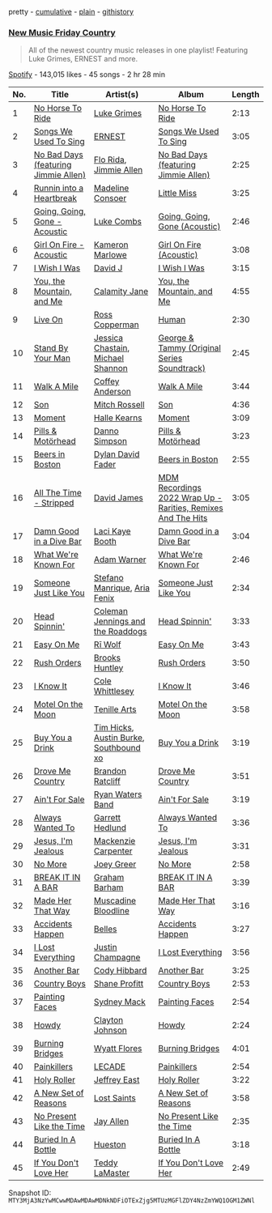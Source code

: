 pretty - [cumulative](/playlists/cumulative/37i9dQZF1DWVn8zvR5ROMB.md) - [plain](/playlists/plain/37i9dQZF1DWVn8zvR5ROMB) - [githistory](https://github.githistory.xyz/mackorone/spotify-playlist-archive/blob/main/playlists/plain/37i9dQZF1DWVn8zvR5ROMB)

### [New Music Friday Country](https://open.spotify.com/playlist/37i9dQZF1DWVn8zvR5ROMB)

> All of the newest country music releases in one playlist! Featuring Luke Grimes, ERNEST and more.

[Spotify](https://open.spotify.com/user/spotify) - 143,015 likes - 45 songs - 2 hr 28 min

| No. | Title | Artist(s) | Album | Length |
|---|---|---|---|---|
| 1 | [No Horse To Ride](https://open.spotify.com/track/2NnlmzSeHsqBmgxAJXWeJ3) | [Luke Grimes](https://open.spotify.com/artist/7Cezk2wEDBPfYCwEuKum1Y) | [No Horse To Ride](https://open.spotify.com/album/3nO6JEsqrqiJwHlRdZr5M8) | 2:13 |
| 2 | [Songs We Used To Sing](https://open.spotify.com/track/0EAzZ4aKlERuRmAYIXcRX6) | [ERNEST](https://open.spotify.com/artist/4GGfAshSkqoxpZdoaHm7ky) | [Songs We Used To Sing](https://open.spotify.com/album/4RGZ7oHIaT5gc1pz7X3xdj) | 3:05 |
| 3 | [No Bad Days \(featuring Jimmie Allen\)](https://open.spotify.com/track/2ZX3qn7oFWV8vZbBTsz48W) | [Flo Rida](https://open.spotify.com/artist/0jnsk9HBra6NMjO2oANoPY), [Jimmie Allen](https://open.spotify.com/artist/147nKr9upHZSSxqCzh9j7c) | [No Bad Days \(featuring Jimmie Allen\)](https://open.spotify.com/album/2s8PwYZk8iDjHhhZXCrnzr) | 2:25 |
| 4 | [Runnin into a Heartbreak](https://open.spotify.com/track/39ZE2ZW3wsWltorHX83NdT) | [Madeline Consoer](https://open.spotify.com/artist/1bw2RHxmR0mo75zcrlarDo) | [Little Miss](https://open.spotify.com/album/3bUlRlYn6QN7sOgUp6CF2o) | 3:25 |
| 5 | [Going, Going, Gone \- Acoustic](https://open.spotify.com/track/261mlNfSZhoIZSFhRevAkE) | [Luke Combs](https://open.spotify.com/artist/718COspgdWOnwOFpJHRZHS) | [Going, Going, Gone \(Acoustic\)](https://open.spotify.com/album/5RX6HtG6iq8geKRFduycI8) | 2:46 |
| 6 | [Girl On Fire \- Acoustic](https://open.spotify.com/track/0kytPnW6jobXQDSoNw8TC9) | [Kameron Marlowe](https://open.spotify.com/artist/31n3CN1jSC5ALUJ9dwT8UI) | [Girl On Fire \(Acoustic\)](https://open.spotify.com/album/2KqVvChd3r5Q4WRchdbJia) | 3:08 |
| 7 | [I Wish I Was](https://open.spotify.com/track/6YDlxu2LE4mOesj3PLVNvQ) | [David J](https://open.spotify.com/artist/3PO1jRVb0lsv2140VTXOQo) | [I Wish I Was](https://open.spotify.com/album/4eQ6UpQbulbTGndBqez1Vp) | 3:15 |
| 8 | [You, the Mountain, and Me](https://open.spotify.com/track/4QFHV7BqEYhQVbRIdw3hww) | [Calamity Jane](https://open.spotify.com/artist/27gCtJEgvaLycbLWwvWoOL) | [You, the Mountain, and Me](https://open.spotify.com/album/15UdnXtwz4r7QHhLD9dX7a) | 4:55 |
| 9 | [Live On](https://open.spotify.com/track/5pYwbLOxKzqnUxcLMGrIhK) | [Ross Copperman](https://open.spotify.com/artist/5nHR37FDSU4I0QQta0AZ1C) | [Human](https://open.spotify.com/album/2N3CpixB4uEbAa6L5xoQED) | 2:30 |
| 10 | [Stand By Your Man](https://open.spotify.com/track/7vwKEYNGO94DzmkRc5Oqwp) | [Jessica Chastain](https://open.spotify.com/artist/4NTQfilj8qEZ14xqtpF8KF), [Michael Shannon](https://open.spotify.com/artist/2OlqaV8zhR61Koqs94cC89) | [George & Tammy \(Original Series Soundtrack\)](https://open.spotify.com/album/3vGFVncIwTikRP8iloLpwT) | 2:45 |
| 11 | [Walk A Mile](https://open.spotify.com/track/6vEk2RteRg0poQtGQ2fqQr) | [Coffey Anderson](https://open.spotify.com/artist/29YJnMJ7MoLKPM04siMnP5) | [Walk A Mile](https://open.spotify.com/album/4yeC2KsjmueWhL028SQ23s) | 3:44 |
| 12 | [Son](https://open.spotify.com/track/6sEp6Ppf1D2buYL990GzCR) | [Mitch Rossell](https://open.spotify.com/artist/0cEVpgfIpUSsUKUMsRrhtZ) | [Son](https://open.spotify.com/album/7jhmGCz592TnUR16UDTPAU) | 4:36 |
| 13 | [Moment](https://open.spotify.com/track/59GZjTxsvzzClmqHnONcMk) | [Halle Kearns](https://open.spotify.com/artist/1qhXfHiXKvDP2563X2uFpY) | [Moment](https://open.spotify.com/album/1SzUEjyhgu2BA2BcRiE4hl) | 3:09 |
| 14 | [Pills & Motörhead](https://open.spotify.com/track/67C4FBv9LtcLyLjchDINWh) | [Danno Simpson](https://open.spotify.com/artist/0tdB2hvSIPxb05Pjqg2DAf) | [Pills & Motörhead](https://open.spotify.com/album/3pK2Wu3aUA7oFq59M442Gp) | 3:23 |
| 15 | [Beers in Boston](https://open.spotify.com/track/6Uf4UcndPli0jxiEatmjoa) | [Dylan David Fader](https://open.spotify.com/artist/1kFpdTetDdgggUpA8G3723) | [Beers in Boston](https://open.spotify.com/album/7ulQRHRVmXI4YC2DiGqu3w) | 2:55 |
| 16 | [All The Time \- Stripped](https://open.spotify.com/track/5szCtOKnYxYxDYadu18QmN) | [David James](https://open.spotify.com/artist/6JKG9xGqoyj7oMHF0ta147) | [MDM Recordings 2022 Wrap Up \- Rarities, Remixes And The Hits](https://open.spotify.com/album/2IrlPDhlLnzh81xWyF1Rcj) | 3:05 |
| 17 | [Damn Good in a Dive Bar](https://open.spotify.com/track/3FwBnV4NPxDrGiu8WsocXh) | [Laci Kaye Booth](https://open.spotify.com/artist/6Gd7wERviclMCCWOG8qVR4) | [Damn Good in a Dive Bar](https://open.spotify.com/album/48tJNGBU2758OFzRvfADBr) | 3:04 |
| 18 | [What We're Known For](https://open.spotify.com/track/1zo2M01XU57iwuOnNzOH4J) | [Adam Warner](https://open.spotify.com/artist/7GeWZ4fFWxsApoLFcFC5zK) | [What We're Known For](https://open.spotify.com/album/0te2SSFyGvEDhmNXaWdsir) | 2:46 |
| 19 | [Someone Just Like You](https://open.spotify.com/track/3QrLq2W0y6hWgr2cgiCTRF) | [Stefano Manrique](https://open.spotify.com/artist/5QmOgnigMzwCp9MXowvpFP), [Aria Fenix](https://open.spotify.com/artist/2037mdH5NiUF4UrZRBh5vb) | [Someone Just Like You](https://open.spotify.com/album/74omuBW8hpg3xNNW4wy5xX) | 2:34 |
| 20 | [Head Spinnin'](https://open.spotify.com/track/4AeQ81Skdm8KFIsVHkcweO) | [Coleman Jennings and the Roaddogs](https://open.spotify.com/artist/41wdI5RbAcOMsc6Wyb13kj) | [Head Spinnin'](https://open.spotify.com/album/4PkFXOFm6yB3yQTtmXOIFM) | 3:33 |
| 21 | [Easy On Me](https://open.spotify.com/track/0rWh5TqyxNGsTKZcpAUynq) | [Rī Wolf](https://open.spotify.com/artist/1XDa8n7FHrWuRxvzZvmi7n) | [Easy On Me](https://open.spotify.com/album/0rrANuba58xlrC5POSdXPA) | 3:43 |
| 22 | [Rush Orders](https://open.spotify.com/track/0EJlJ6t8B4hz5BZAb7l38p) | [Brooks Huntley](https://open.spotify.com/artist/0qkwQ7ZLjeOdypr1UQCe9m) | [Rush Orders](https://open.spotify.com/album/2fLCH5xoNA9Gl4mc3c5UGY) | 3:50 |
| 23 | [I Know It](https://open.spotify.com/track/2FjfREsrdyQlxusXBsiLlj) | [Cole Whittlesey](https://open.spotify.com/artist/7HXqXIdYlbvbv0IFDpuTDF) | [I Know It](https://open.spotify.com/album/0zO7ya6GdH9bcKikynth05) | 3:46 |
| 24 | [Motel On the Moon](https://open.spotify.com/track/1s6081YVpuKRS4cZp5zyne) | [Tenille Arts](https://open.spotify.com/artist/0gSAxSvAApQc71cTpoXDFu) | [Motel On the Moon](https://open.spotify.com/album/6Pbmoox4o7GVCyQDkgOWaX) | 3:58 |
| 25 | [Buy You a Drink](https://open.spotify.com/track/7jV8yxLZRSptgZcnDhBk6p) | [Tim Hicks](https://open.spotify.com/artist/05kfnkzu8HdqnCdHHkJeci), [Austin Burke](https://open.spotify.com/artist/5jfImMkUYyViFJrhdfYt1c), [Southbound xo](https://open.spotify.com/artist/2Vd1apm9XWtfshrjOmodgB) | [Buy You a Drink](https://open.spotify.com/album/1vDqaBpfHMJDluz91XspPR) | 3:19 |
| 26 | [Drove Me Country](https://open.spotify.com/track/77dXOyH1sISh4zO0jPZL8A) | [Brandon Ratcliff](https://open.spotify.com/artist/3nUBs75tDCL2pzPZGHoljy) | [Drove Me Country](https://open.spotify.com/album/1QfDBOByVW2LX0GYvP26Wr) | 3:51 |
| 27 | [Ain't For Sale](https://open.spotify.com/track/5dUdmCbGWmRzTZl3WZt15P) | [Ryan Waters Band](https://open.spotify.com/artist/3R2ZcnOHyjuj0a61bq9GTi) | [Ain't For Sale](https://open.spotify.com/album/0h5HHxeW3YgDcAnkrGehXX) | 3:19 |
| 28 | [Always Wanted To](https://open.spotify.com/track/4JmO6XUAF45gHEQbOZqNRV) | [Garrett Hedlund](https://open.spotify.com/artist/2rIaXMzFroqNiyyTkayeWU) | [Always Wanted To](https://open.spotify.com/album/1nvvfn67IMzhflmCh3qhEB) | 3:36 |
| 29 | [Jesus, I'm Jealous](https://open.spotify.com/track/1e7KFDSUv6kE7rGkK8jvcw) | [Mackenzie Carpenter](https://open.spotify.com/artist/1gYlQ5LjfQz9QPaCApCsDZ) | [Jesus, I'm Jealous](https://open.spotify.com/album/6uNPYxIfCkMtBXtGVDrVuU) | 3:31 |
| 30 | [No More](https://open.spotify.com/track/5bCW0YzzjQ4y4EUFBq7xLt) | [Joey Greer](https://open.spotify.com/artist/0ZvGvF2SeEeUUTV8NlIXn4) | [No More](https://open.spotify.com/album/6Jbop5sYyxDfwUiVJP9nYs) | 2:58 |
| 31 | [BREAK IT IN A BAR](https://open.spotify.com/track/28dwWN6sZQGBSZuMdCbbQY) | [Graham Barham](https://open.spotify.com/artist/3WHWgx8Dh0IqQT1BMDTeE3) | [BREAK IT IN A BAR](https://open.spotify.com/album/7d2E2k2Sr1Lcw86XdIHNRd) | 3:39 |
| 32 | [Made Her That Way](https://open.spotify.com/track/00aw1nN7YWVC3pAQniaT6g) | [Muscadine Bloodline](https://open.spotify.com/artist/0EyZDKtc41e4A3a3v69MxD) | [Made Her That Way](https://open.spotify.com/album/3bo4bAoRAswCfOqmhIt1IV) | 3:16 |
| 33 | [Accidents Happen](https://open.spotify.com/track/2VeQsTwoIj3G1hSyEsYhWN) | [Belles](https://open.spotify.com/artist/09v2CdpT8TVxY6nn6zLnGd) | [Accidents Happen](https://open.spotify.com/album/4d2KfAn8JOtt2DyRIGGeL2) | 3:27 |
| 34 | [I Lost Everything](https://open.spotify.com/track/2b4K1qS1Yl9iXvHK0ZCu27) | [Justin Champagne](https://open.spotify.com/artist/7Db8AKNMsmpj2CN9H8lVxH) | [I Lost Everything](https://open.spotify.com/album/4msV9AAVMRighczNOKmKTe) | 3:56 |
| 35 | [Another Bar](https://open.spotify.com/track/7afozJ9M7N0j07PS3Oh8pa) | [Cody Hibbard](https://open.spotify.com/artist/71DKcYMBfZtxrOB7w6pKq5) | [Another Bar](https://open.spotify.com/album/7DJA3i2Ga1dGKgEMyxzq8O) | 3:25 |
| 36 | [Country Boys](https://open.spotify.com/track/2NbJiIzCKFpF2NPHoqzTQG) | [Shane Profitt](https://open.spotify.com/artist/4EZVvQwjbt64lridujx2Da) | [Country Boys](https://open.spotify.com/album/0KQTruMVNtwLQDLRwyoYvj) | 2:53 |
| 37 | [Painting Faces](https://open.spotify.com/track/0oyxTyaFHBRgxURQ7ZdyAn) | [Sydney Mack](https://open.spotify.com/artist/6jdb2NPAY3uHHAomUSOCwO) | [Painting Faces](https://open.spotify.com/album/2zHk5soXivCRNspT4dQqX4) | 2:54 |
| 38 | [Howdy](https://open.spotify.com/track/29yiKrq4t4tMBmLxETYBoU) | [Clayton Johnson](https://open.spotify.com/artist/4cybx8xQKafXgZFGGHdJN9) | [Howdy](https://open.spotify.com/album/6aitm7wmo7r9SXBFO7xM5M) | 2:24 |
| 39 | [Burning Bridges](https://open.spotify.com/track/0NkBOHjjoEnj1LHz19DYmP) | [Wyatt Flores](https://open.spotify.com/artist/46lEQmDJLJeyltECJYJv1Y) | [Burning Bridges](https://open.spotify.com/album/1mNHOpQEguQAOqd7tXi2JV) | 4:01 |
| 40 | [Painkillers](https://open.spotify.com/track/5Ba5SBhLOZNH9PLWZlCNmx) | [LECADE](https://open.spotify.com/artist/5KfgJTNwvEbzMtJREyq9Jt) | [Painkillers](https://open.spotify.com/album/54E8mBwll4ceXpE7nC8dgs) | 2:54 |
| 41 | [Holy Roller](https://open.spotify.com/track/3D1xwgtx3n5K9FUqGCBsKq) | [Jeffrey East](https://open.spotify.com/artist/3f8yNgA4o9YVIq87Kv0O0S) | [Holy Roller](https://open.spotify.com/album/4IxTz2QTl1CJqobASo2O3J) | 3:22 |
| 42 | [A New Set of Reasons](https://open.spotify.com/track/3IEOMpH46AzVNloo0CP1i7) | [Lost Saints](https://open.spotify.com/artist/7yesAkgxokciQUMxMeZtsy) | [A New Set of Reasons](https://open.spotify.com/album/0kqku8xYoYGxO2wH2JizM5) | 3:58 |
| 43 | [No Present Like the Time](https://open.spotify.com/track/4nhgMCXO9BNk2ZlugDtS9H) | [Jay Allen](https://open.spotify.com/artist/1dmDDdHSzGxdYojQPjh9M0) | [No Present Like the Time](https://open.spotify.com/album/3cZc4SU0qGo8aRcLMPmkal) | 2:35 |
| 44 | [Buried In A Bottle](https://open.spotify.com/track/54Qb1jX7VVeuPyvAAZAVJY) | [Hueston](https://open.spotify.com/artist/5ak6WzG7TJnqL6x6CRYoxP) | [Buried In A Bottle](https://open.spotify.com/album/3EVWC5P87IEJ4VKQ9tkmVu) | 3:18 |
| 45 | [If You Don't Love Her](https://open.spotify.com/track/0mSCNDAJr6KvYYbU0hHUR4) | [Teddy LaMaster](https://open.spotify.com/artist/6tpV3zqEugQbclCmFPBQk3) | [If You Don't Love Her](https://open.spotify.com/album/6KNSQMHLqV1WbMI6ukd4xU) | 2:49 |

Snapshot ID: `MTY3MjA3NzYwMCwwMDAwMDAwMDNkNDFiOTExZjg5MTUzMGFlZDY4NzZmYWQ1OGM1ZWNl`

